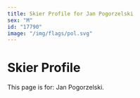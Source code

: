 ```yaml
---
title: Skier Profile for Jan Pogorzelski
sex: "M"
id: "17790"
image: "/img/flags/pol.svg" 
---
```


# Skier Profile

This page is for: Jan Pogorzelski.
    